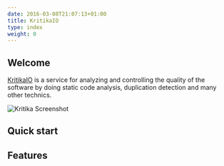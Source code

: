 ```yaml
---
date: 2016-03-08T21:07:13+01:00
title: KritikaIO
type: index
weight: 0
---
```


## Welcome

[KritikaIO](https://kritika.io) is a service for analyzing and controlling the quality of the software by doing static
code analysis, duplication detection and many other technics.

![Kritika Screenshot](/images/screen.png)

## Quick start

## Features
